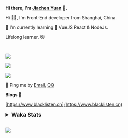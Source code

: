 <!-- <img align="right" src="https://github-readme-stats.vercel.app/api/top-langs/?username=blacklisten&layout=compact" /> -->

**Hi there, I'm [Jiachen.Yuan](https://www.blacklisten.cn) 👋.**

Hi 🙋‍♂️, I'm Front-End developer from Shanghai, China.

🌱 I’m currently learning 🥀 VueJS  React & NodeJs.

Lifelong learner. 😻

<br />

<img src="https://github-readme-stats.vercel.app/api/top-langs/?username=aaditkamat&layout=compact" /><br />

<img src="https://github-readme-stats.vercel.app/api?username=blacklisten&count_private=true&show_icons=true" /><br />

<img src="https://github-readme-stats.vercel.app/api/wakatime?username=blacklisten&layout=compact" /><br />



💬 Ping me by [Email](mailto:black_listen@163.com), [QQ](http://wpa.qq.com/msgrd?v=3&uin=756319278&site=%E5%9C%A8%E7%BA%BF%E5%AE%A2%E6%9C%8D&menu=yes)

<!-- I am Into , 🙏 -->

<!-- Javascript, Web Development, H5, MicroProgram, NodeJs, Electron... 😼 -->

<!--[![Top Langs](https://github-readme-stats.vercel.app/api/top-langs/?username=blacklisten&layout=compact)](https://github.com/anuraghazra/github-readme-stats)-->

<!--![ReadMe Card](https://github-readme-stats.vercel.app/api?username=blacklisten&show_icons=true&theme=radical)-->

**Blogs 🌱**

[https://www.blacklisten.cn](https://www.blacklisten.cn)

<details>
 <summary style="font-size:1.25em"><strong>Waka Stats </strong></summary><br>
<!--START_SECTION:waka-->
![Profile Views](http://img.shields.io/badge/Profile%20Views-0-blue)

**🐱 My GitHub Data** 

> 🏆 2 Contributions in the Year 2022
 > 
> 📦 258.6 kB Used in GitHub's Storage 
 > 
> 💼 Opted to Hire
 > 
> 📜 48 Public Repositories 
 > 
> 🔑 4 Private Repositories  
 > 
**I'm an Early 🐤** 

```text
🌞 Morning    15 commits     ██░░░░░░░░░░░░░░░░░░░░░░░   9.38% 
🌆 Daytime    96 commits     ███████████████░░░░░░░░░░   60.0% 
🌃 Evening    49 commits     ███████░░░░░░░░░░░░░░░░░░   30.63% 
🌙 Night      0 commits      ░░░░░░░░░░░░░░░░░░░░░░░░░   0.0%

```
📅 **I'm Most Productive on Thursday** 

```text
Monday       32 commits     █████░░░░░░░░░░░░░░░░░░░░   20.0% 
Tuesday      19 commits     ███░░░░░░░░░░░░░░░░░░░░░░   11.88% 
Wednesday    33 commits     █████░░░░░░░░░░░░░░░░░░░░   20.62% 
Thursday     41 commits     ██████░░░░░░░░░░░░░░░░░░░   25.62% 
Friday       31 commits     ████░░░░░░░░░░░░░░░░░░░░░   19.38% 
Saturday     3 commits      ░░░░░░░░░░░░░░░░░░░░░░░░░   1.88% 
Sunday       1 commits      ░░░░░░░░░░░░░░░░░░░░░░░░░   0.62%

```


📊 **This Week I Spent My Time On** 

```text
⌚︎ Time Zone: Asia/Shanghai

💬 Programming Languages: 
TypeScript               10 hrs 34 mins      ██████████████████████░░░   90.53% 
JSON                     38 mins             █░░░░░░░░░░░░░░░░░░░░░░░░   5.46% 
Vue.js                   11 mins             ░░░░░░░░░░░░░░░░░░░░░░░░░   1.61% 
JavaScript               8 mins              ░░░░░░░░░░░░░░░░░░░░░░░░░   1.26% 
LESS                     7 mins              ░░░░░░░░░░░░░░░░░░░░░░░░░   1.14%

🔥 Editors: 
VS Code                  11 hrs 40 mins      █████████████████████████   100.0%

🐱‍💻 Projects: 
AppRomeMetaWeb           5 hrs 49 mins       ████████████░░░░░░░░░░░░░   49.84% 
AppAgentAdminMetaWeb     5 hrs 34 mins       ████████████░░░░░░░░░░░░░   47.71% 
AppAgentAdminWeb         17 mins             ░░░░░░░░░░░░░░░░░░░░░░░░░   2.45%

💻 Operating System: 
Mac                      11 hrs 40 mins      █████████████████████████   100.0%

```

**I Mostly Code in JavaScript** 

```text
JavaScript               18 repos            ██████████░░░░░░░░░░░░░░░   42.86% 
Vue                      11 repos            ██████░░░░░░░░░░░░░░░░░░░   26.19% 
TypeScript               6 repos             ███░░░░░░░░░░░░░░░░░░░░░░   14.29% 
HTML                     4 repos             ██░░░░░░░░░░░░░░░░░░░░░░░   9.52% 
CSS                      1 repo              ░░░░░░░░░░░░░░░░░░░░░░░░░   2.38%

```


**Timeline**

![Chart not found](https://raw.githubusercontent.com/blacklisten/blacklisten/master/charts/bar_graph.png) 


 Last Updated on 10/02/2022 18:44:35 UTC
<!--END_SECTION:waka-->
</details>

<br />

<!--
**blacklisten/blacklisten** is a ✨ _special_ ✨ repository because its `README.md` (this file) appears on your GitHub profile.

Here are some ideas to get you started:

- 🔭 I’m currently working on ...
- 🌱 I’m currently learning ...
- 👯 I’m looking to collaborate on ...
- 🤔 I’m looking for help with ...
- 💬 Ask me about ...
- 📫 How to reach me: ...
- 😄 Pronouns: ...
- ⚡ Fun fact: ...
-->

![](http://profile-counter.glitch.me/blacklisten/count.svg)
